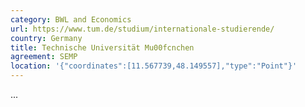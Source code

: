 ```yaml
---
category: BWL and Economics
url: https://www.tum.de/studium/internationale-studierende/
country: Germany
title: Technische Universität Mu00fcnchen
agreement: SEMP
location: '{"coordinates":[11.567739,48.149557],"type":"Point"}'
---
```

...